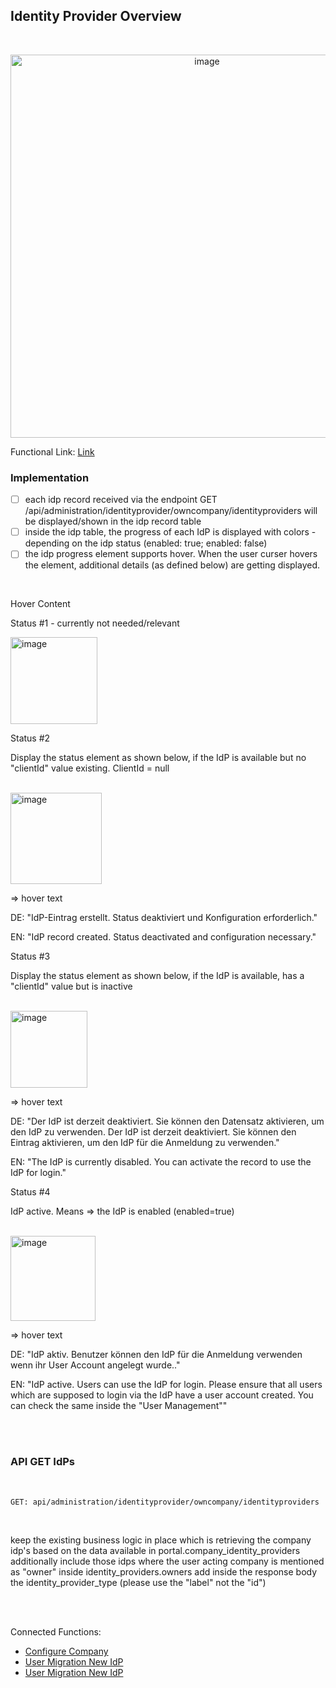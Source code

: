 ## Identity Provider Overview

<br>

<p align="center">
<img width="613" alt="image" src="https://github.com/catenax-ng/tx-portal-assets/assets/94133633/67fb1a76-2cfe-48c1-9630-cdaefd655718">
</p>

Functional Link: [Link](/docs/02.%20Technical%20Integration/02.%20Identity%20Provider%20Management/02.%20Company%20IdPs.md)

### Implementation

* [ ] each idp record received via the endpoint GET /api/administration/identityprovider/owncompany/identityproviders will be displayed/shown in the idp record table
* [ ] inside the idp table, the progress of each IdP is displayed with colors - depending on the idp status (enabled: true; enabled: false)
* [ ] the idp progress element supports hover. When the user curser hovers the element, additional details (as defined below) are getting displayed.

<br>

Hover Content

Status #1 - currently not needed/relevant

<img width="139" alt="image" src="https://github.com/catenax-ng/tx-portal-assets/assets/94133633/1f7828a9-b1bd-4031-b0a1-d9bf7030aca9">

<br>

Status #2

Display the status element as shown below, if the IdP is available but no "clientId" value existing. ClientId = null

<br>

<img width="146" alt="image" src="https://github.com/catenax-ng/tx-portal-assets/assets/94133633/65b50af3-a022-4fdb-9706-59dcf5041890">

<br>

=> hover text

DE: "IdP-Eintrag erstellt. Status deaktiviert und Konfiguration erforderlich."

EN: "IdP record created. Status deactivated and configuration necessary."

 

Status #3

Display the status element as shown below, if the IdP is available, has a "clientId" value but is inactive

<br>

<img width="123" alt="image" src="https://github.com/catenax-ng/tx-portal-assets/assets/94133633/179fa508-0202-434f-bc8d-c85d815ff092">

<br>

=> hover text

DE: "Der IdP ist derzeit deaktiviert. Sie können den Datensatz aktivieren, um den IdP zu verwenden. Der IdP ist derzeit deaktiviert. Sie können den Eintrag aktivieren, um den IdP für die Anmeldung zu verwenden."

EN: "The IdP is currently disabled. You can activate the record to use the IdP for login."

 

Status #4

IdP active. Means => the IdP is enabled (enabled=true)

<br>

<img width="136" alt="image" src="https://github.com/catenax-ng/tx-portal-assets/assets/94133633/5380c4e6-cc34-4165-bd0b-4c3e3b70deff">

<br>

=> hover text

DE: "IdP aktiv. Benutzer können den IdP für die Anmeldung verwenden wenn ihr User Account angelegt wurde.."

EN: "IdP active. Users can use the IdP for login. Please ensure that all users which are supposed to login via the IdP have a user account created. You can check the same inside the "User Management""

<br>
<br>

### API GET IdPs

<br>

```diff
GET: api/administration/identityprovider/owncompany/identityproviders
```

<br>

keep the existing business logic in place which is retrieving the company idp's based on the data available in portal.company_identity_providers
additionally include those idps where the user acting company is mentioned as "owner" inside identity_providers.owners
add inside the response body the identity_provider_type (please use the "label" not the "id")

<br>
<br>

Connected Functions:
* [Configure Company](/developer/02.%20Technical%20Integration/02.%20Identity%20Provider%20Management/02.%20Configure%20Company%20IdP.md)
* [User Migration New IdP](/developer/02.%20Technical%20Integration/02.%20Identity%20Provider%20Management/03.%20User%20Migration.md)
* [User Migration New IdP](/developer/02.%20Technical%20Integration/02.%20Identity%20Provider%20Management/04.%20Delete%20Identity%20Provider.md)
